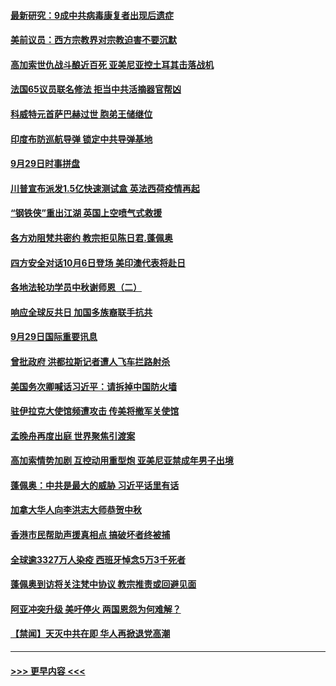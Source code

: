 #### [最新研究：9成中共病毒康复者出现后遗症](../pages/prog202/a102952442.md?t=09301451) 
#### [美前议员：西方宗教界对宗教迫害不要沉默](../pages/prog202/a102952378.md?t=09301451) 
#### [高加索世仇战斗酿近百死 亚美尼亚控土耳其击落战机](../pages/prog202/a102952335.md?t=09301451) 
#### [法国65议员联名修法 拒当中共活摘器官帮凶](../pages/prog202/a102952175.md?t=09301451) 
#### [科威特元首萨巴赫过世 胞弟王储继位](../pages/prog202/a102952319.md?t=09301451) 
#### [印度布防巡航导弹 锁定中共导弹基地](../pages/prog202/a102952310.md?t=09301451) 
#### [9月29日时事拼盘](../pages/prog202/a102952153.md?t=09301451) 
#### [川普宣布派发1.5亿快速测试盒 英法西荷疫情再起](../pages/prog202/a102951950.md?t=09301451) 
#### [“钢铁侠”重出江湖 英国上空喷气式救援](../pages/prog202/a102952122.md?t=09301451) 
#### [各方劝阻梵共密约 教宗拒见陈日君.蓬佩奥](../pages/prog202/a102951928.md?t=09301451) 
#### [四方安全对话10月6日登场 美印澳代表将赴日](../pages/prog202/a102951959.md?t=09301451) 
#### [各地法轮功学员中秋谢师恩（二）](../pages/prog202/a102951935.md?t=09301451) 
#### [响应全球反共日 加国多族裔联手抗共](../pages/prog202/a102951896.md?t=09301451) 
#### [9月29日国际重要讯息](../pages/prog202/a102951715.md?t=09301451) 
#### [曾批政府 洪都拉斯记者遭人飞车拦路射杀](../pages/prog202/a102951599.md?t=09301451) 
#### [美国务次卿喊话习近平：请拆掉中国防火墙](../pages/prog202/a102951426.md?t=09301451) 
#### [驻伊拉克大使馆频遭攻击 传美将撤军关使馆](../pages/prog202/a102951586.md?t=09301451) 
#### [孟晚舟再度出庭 世界聚焦引渡案](../pages/prog202/a102951590.md?t=09301451) 
#### [高加索情势加剧 互控动用重型炮 亚美尼亚禁成年男子出境](../pages/prog202/a102951487.md?t=09301451) 
#### [蓬佩奥：中共是最大的威胁 习近平话里有话](../pages/prog202/a102951496.md?t=09301451) 
#### [加拿大华人向李洪志大师恭贺中秋](../pages/prog202/a102951489.md?t=09301451) 
#### [香港市民帮助声援真相点 搞破坏者终被捕](../pages/prog202/a102951433.md?t=09301451) 
#### [全球逾3327万人染疫 西班牙悼念5万3千死者](../pages/prog202/a102951081.md?t=09301451) 
#### [蓬佩奥到访将关注梵中协议 教宗推责或回避见面](../pages/prog202/a102951234.md?t=09301451) 
#### [阿亚冲突升级 美吁停火 两国恩怨为何难解？](../pages/prog202/a102951261.md?t=09301451) 
#### [【禁闻】天灭中共在即 华人再掀退党高潮](../pages/prog202/a102951255.md?t=09301451) 

----
#### [ >>> 更早内容 <<< ](../indexes/prog202-earlier.md)
